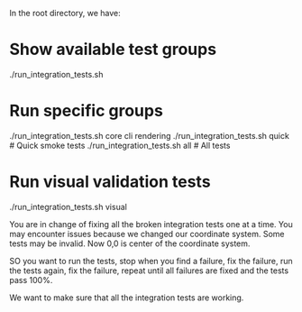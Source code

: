 In the root directory, we have:

# Show available test groups
./run_integration_tests.sh

# Run specific groups
./run_integration_tests.sh core cli rendering
./run_integration_tests.sh quick      # Quick smoke tests
./run_integration_tests.sh all        # All tests

# Run visual validation tests
./run_integration_tests.sh visual


You are in change of fixing all the broken integration tests one at a
time. You may encounter issues because we changed our coordinate
system. Some tests may be invalid.  Now 0,0 is center of the
coordinate system.

SO you want to run the tests, stop when you find a failure, fix the
failure, run the tests again, fix the failure, repeat until all
failures are fixed and the tests pass 100%.

We want to make sure that all the integration tests are working. 